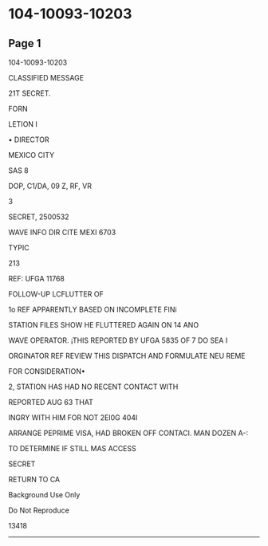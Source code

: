 # 104-10093-10203

## Page 1

104-10093-10203

CLASSIFIED MESSAGE

21T SECRET.

FORN

LETION I

• DIRECTOR

MEXICO CITY

SAS 8

DOP, C1/DA, 09 Z, RF, VR

3

SECRET, 2500532

WAVE INFO DIR CITE MEXI 6703

TYPIC

213

REF: UFGA 11768

FOLLOW-UP LCFLUTTER OF

1o REF APPARENTLY BASED ON INCOMPLETE FINi

STATION FILES SHOW HE FLUTTERED AGAIN ON 14 ANO

WAVE OPERATOR. ¡THIS REPORTED BY UFGA 5835 OF 7 DO SEA I

ORGINATOR REF REVIEW THIS DISPATCH AND FORMULATE NEU REME

FOR CONSIDERATION•

2, STATION HAS HAD NO RECENT CONTACT WITH

REPORTED AUG 63 THAT

INGRY WITH HIM FOR NOT 2EI0G 404I

ARRANGE PEPRIME VISA, HAD BROKEN OFF CONTACI. MAN DOZEN A-:

TO DETERMINE IF STILL MAS ACCESS

SECRET

RETURN TO CA

Background Use Only

Do Not Reproduce

13418

---

